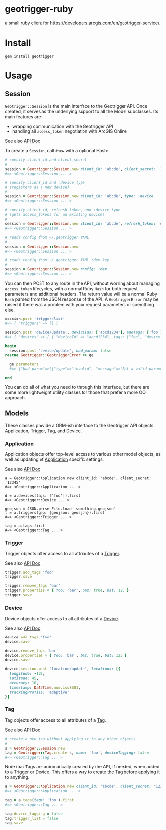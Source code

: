 geotrigger-ruby
===============

a small ruby client for https://developers.arcgis.com/en/geotrigger-service/.

# Install

`gem install geotrigger`

# Usage

## Session

`Geotrigger::Session` is the main interface to the Geotrigger API. Once
created, it serves as the underlying support to all the Model subclasses.
Its main features are:

  * wrapping communication with the Geotrigger API
  * handling all `access_token` negotiation with ArcGIS Online

See also [API Doc](http://www.rubydoc.info/gems/geotrigger/Geotrigger/Session)

To create a `Session`, call `#new` with a optional Hash:

```ruby
# specify client_id and client_secret
#
session = Geotrigger::Session.new client_id: 'abcde', client_secret: '12345'
#=> <Geotrigger::Session ... >

# specify client_id and :device type
# (registers as a new device)
#
session = Geotrigger::Session.new client_id: 'abcde', type: :device
#=> <Geotrigger::Session ... >

# specify client_id, refresh_token, and :device type
# (gets access_tokens for an existing device)
#
session = Geotrigger::Session.new client_id: 'abcde', refresh_token: 'qwert', type: :device
#=> <Geotrigger::Session ... >

# reads config from ~/.geotrigger YAML
#
session = Geotrigger::Session.new
#=> <Geotrigger::Session ... >

# reads config from ~/.geotrigger YAML :dev key
#
session = Geotrigger::Session.new config: :dev
#=> <Geotrigger::Session ... >
```

You can then POST to any route in the API, without worring about managing
`access_token` lifecycles, with a normal Ruby `Hash` for both request
parameters and additional headers. The return value will be a normal Ruby
`Hash` parsed from the JSON response of the API. A `GeotriggerError` may be
raised if there was a problem with your request parameters or soemthing else.

```ruby
session.post 'trigger/list'
#=> { "triggers" => [] }

session.post 'device/update', deviceIds: ['abcd1234'], addTags: ['foo']
#=> { "devices" => [ { "deviceId" => "abcd1234", tags: ["foo", "device:abcd1234", ...] } ] }

begin
  session.post 'device/update', bad_param: false
rescue Geotrigger::GeotriggerError => ge

  ge.parameters
  #=> {"bad_param"=>[{"type"=>"invalid", "message"=>"Not a valid parameter for this request."}]}

end
```

You can do all of what you need to through this interface, but there are some
more lightweight utility classes for those that prefer a more OO approach.

## Models

These classes provide a ORM-ish interface to the Geotrigger API objects
Application, Trigger, Tag, and Device.

### Application

Application objects offer top-level access to various other model objects,
as well as updating of [Application](https://developers.arcgis.com/geotrigger-service/api-reference/application/) specific settings.

See also [API Doc](http://www.rubydoc.info/gems/geotrigger/Geotrigger/Application)

```
a = Geotrigger::Application.new client_id: 'abcde', client_secret: '12345'
#=> <Geotrigger::Application ... >

d = a.devices(tags: ['foo']).first
#=> <Geotrigger::Device ... >

geojson = JSON.parse File.load 'something.geojson'
t = a.triggers(geo: {geojson: geosjon}).first
#=> <Geotrigger::Trigger ... >

tag = a.tags.first
#=> <Geotrigger::Tag ... >
```

### Trigger

Trigger objects offer access to all attributes of a [Trigger](https://developers.arcgis.com/geotrigger-service/api-reference/trigger/).

See also [API Doc](http://www.rubydoc.info/gems/geotrigger/Geotrigger/Trigger)

```ruby
trigger.add_tags 'foo'
trigger.save

trigger.remove_tags 'bar'
trigger.properties = { foo: 'bar', baz: true, bat: 123 }
trigger.save
```

### Device

Device objects offer access to all attributes of a [Device](https://developers.arcgis.com/geotrigger-service/api-reference/device/).

See also [API Doc](http://www.rubydoc.info/gems/geotrigger/Geotrigger/Device)

```ruby
device.add_tags 'foo'
device.save

device.remove_tags 'bar'
device.properties = { foo: 'bar', baz: true, bat: 123 }
device.save

device.session.post 'location/update', locations: [{
  longitude: -122,
  latitude: 45,
  accuracy: 10,
  timestamp: DateTime.now.iso8601,
  trackingProfile: 'adaptive'
}]
```

### Tag

Tag objects offer access to all attributes of a [Tag](https://developers.arcgis.com/geotrigger-service/api-reference/tag/).

See also [API Doc](http://www.rubydoc.info/gems/geotrigger/Geotrigger/Tag)

```ruby
# create a new tag without applying it to any other objects
#
s = Geotrigger::Session.new
tag = Geotrigger::Tag.create s, name: 'foo', deviceTagging: false
#=> <Geotrigger::Tag ... >
```

Note that Tags are automatically created by the API, if needed, when added to a
Trigger or Device. This offers a way to create the Tag before applying it to
anything.

```ruby
a = Geotrigger::Application.new client_id: 'abcde', client_secret: '12345'
#=> <Geotrigger::Application ... >

tag = a.tags(tags: 'foo').first
#=> <Geotrigger::Tag ... >

tag.device_tagging = false
tag.trigger_list = false
tag.save
```
